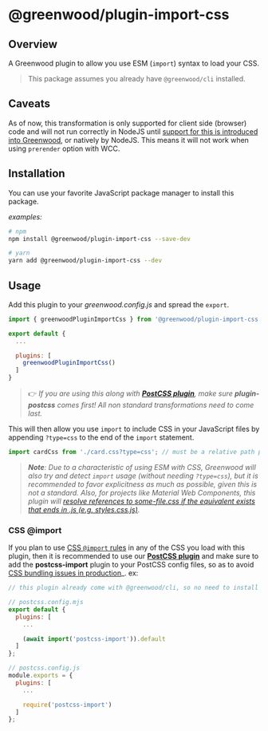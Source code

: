 # @greenwood/plugin-import-css

## Overview
A Greenwood plugin to allow you use ESM (`import`) syntax to load your CSS.

> This package assumes you already have `@greenwood/cli` installed.

## Caveats

As of now, this transformation is only supported for client side (browser) code and will not run correctly in NodeJS until [support for this is introduced into Greenwood](https://github.com/ProjectEvergreen/greenwood/issues/878), or natively by NodeJS.  This means it will not work when using `prerender` option with WCC.

## Installation
You can use your favorite JavaScript package manager to install this package.

_examples:_
```bash
# npm
npm install @greenwood/plugin-import-css --save-dev

# yarn
yarn add @greenwood/plugin-import-css --dev
```

## Usage
Add this plugin to your _greenwood.config.js_ and spread the `export`.

```javascript
import { greenwoodPluginImportCss } from '@greenwood/plugin-import-css';

export default {
  ...

  plugins: [
    greenwoodPluginImportCss()
  ]
}
```

> 👉 _If you are using this along with [**PostCSS plugin**](https://github.com/ProjectEvergreen/greenwood/tree/master/packages/plugin-postcss), make sure **plugin-postcss** comes first!  All non standard transformations need to come last._


This will then allow you use `import` to include CSS in your JavaScript files by appending `?type=css` to the end of the `import` statement.
```js
import cardCss from './card.css?type=css'; // must be a relative path per ESM spec
```

> _**Note**: Due to a characteristic of using ESM with CSS, Greenwood will also try and detect `import` usage (without needing `?type=css`), but it is recommended to favor explicitness as much as possible, given this is not a standard.  Also, for projects like Material Web Components, this plugin will [resolve references to _some-file.css_ if the equivalent exists that ends in _.js (e.g. styles.css.js)_](https://github.com/ProjectEvergreen/greenwood/issues/700)._

### CSS @import
If you plan to use [CSS `@import` rules](https://developer.mozilla.org/en-US/docs/Web/CSS/@import) in any of the CSS you load with this plugin, then it is recommended to use our [**PostCSS plugin**](https://github.com/ProjectEvergreen/greenwood/tree/master/packages/plugin-postcss) and make sure to add the **postcss-import** plugin to your PostCSS config files, so as to avoid [CSS bundling issues in production](https://github.com/ProjectEvergreen/greenwood/discussions/763)_.  ex:
```js
// this plugin already come with @greenwood/cli, so no need to install it!

// postcss.config.mjs
export default {
  plugins: [
    ...

    (await import('postcss-import')).default
  ]
};

// postcss.config.js
module.exports = {
  plugins: [
    ...

    require('postcss-import')
  ]
};
```